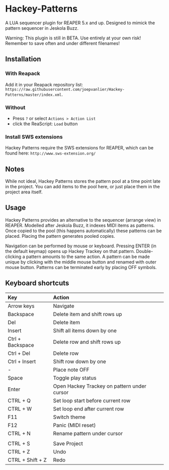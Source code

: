# Hackey-Patterns

A LUA sequencer plugin for REAPER 5.x and up. Designed to mimick the pattern sequencer in Jeskola Buzz.

Warning: This plugin is still in BETA. Use entirely at your own risk! Remember to save often and under different filenames!

## Installation
### With Reapack
Add it in your Reapack repository list: `https://raw.githubusercontent.com/joepvanlier/Hackey-Patterns/master/index.xml`.

### Without
- Press `?` or select `Actions > Action List`
- click the ReaScript: `Load` button

### Install SWS extensions
Hackey Patterns require the SWS extensions for REAPER, which can be found here: `http://www.sws-extension.org/`

## Notes
While not ideal, Hackey Patterns stores the pattern pool at a time point late in the project. You can add items to the pool here, or just place them in the project 
area itself.

## Usage
Hackey Patterns provides an alternative to the sequencer (arrange view) in REAPER. Modelled after Jeskola Buzz, it indexes MIDI items as patterns. 
Once copied to the pool (this happens automatically) these patterns can be placed. Placing the pattern generates pooled copies.

Navigation can be performed by mouse or keyboard. Pressing ENTER (in the default keymap) opens up Hackey Trackey on that pattern. Double-clicking a pattern 
amounts to the same action. A pattern can be made unique by clicking with the middle mouse button and renamed with outer mouse button. Patterns can be terminated 
early by placing OFF symbols.

## Keyboard shortcuts

  | Key                                   | Action                                                                |
  |:--------------------------------------|:----------------------------------------------------------------------|
  | Arrow keys            				  | Navigate                                                              |
  | Backspace             				  | Delete item and shift rows up                                         |
  | Del                   				  | Delete item                                                           |
  | Insert                				  | Shift all items down by one                                           |
  | Ctrl + Backspace             		  | Delete row and shift rows up                                          |
  | Ctrl + Del                   		  | Delete row                                                            |    
  | Ctrl + Insert                		  | Shift row down by one                                           	  |
  | \-  		     		         	  | Place note OFF                                                        |  
  | Space							  	  | Toggle play status		 											  |  
  | Enter                                 | Open Hackey Trackey on pattern under cursor                           |
  | CTRL \+ Q 							  | Set loop start before current row						  		  	  |
  | CTRL \+ W 							  | Set loop end after current row										  |
  | F11                                   | Switch theme      	                                                  |
  | F12                                   | Panic (MIDI reset) 							                          |
  | CTRL + N                              | Rename pattern under cursor            						          |
  | 									  | 																	  |
  | CTRL + S 							  | Save Project 														  |
  | CTRL + Z 							  | Undo 																  |
  | CTRL + Shift + Z 					  | Redo 																  |


